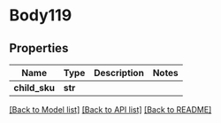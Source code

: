 # Body119

## Properties
Name | Type | Description | Notes
------------ | ------------- | ------------- | -------------
**child_sku** | **str** |  | 

[[Back to Model list]](../README.md#documentation-for-models) [[Back to API list]](../README.md#documentation-for-api-endpoints) [[Back to README]](../README.md)


